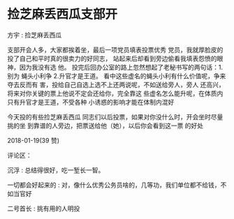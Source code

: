 # 捡芝麻丢西瓜支部开

方宇 : 捡芝麻丢西瓜

支部开会人多，大家都挨着坐，最后一项党员填表投票优秀 党员，我就厚脸皮的投了自己和平时真的很卖力的好同志， 站起来后却看到旁边偷看我填表怨愤的眼神，因为我没有选 他。 投完后回办公室的路上忽然想起了老秘书写的两句话：1.别为 蝇头小利争 2.升官才是王道。 看中这些虚名的蝇头小利有什么价值呢，争来夺去反而有 害，投给自己自选上选不上还两说呢，不如送给旁人，旁人 还高兴，将来对你关键的票上他说不定会还给你，完全靠这 些虚名怎么能升呢，在体质内只有升官才是王道，不受各种 小诱惑的影响才能在体制内混好

今天投的有些捡芝麻丢西瓜 同志们以后投票，如果对你没什么时，开会坐时尽量挑的坐 到靠谱的人旁边，把票送给他（她），以后你会看到这一票 的好处

2018-01-19(39 赞)

评论区：

沉浮 : 总结得很好，吃一堑长一智。

一切都会好起来的 : 对，像什么优秀公务员啥的，几等功，我们单位都不给钱，不如当官好

二号首长 : 挑有用的人明投